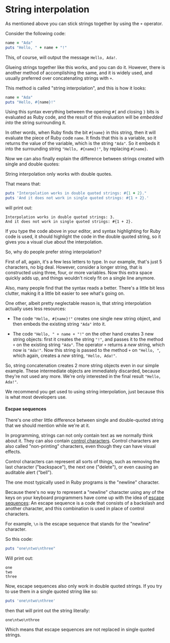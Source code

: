 # String interpolation

As mentioned above you can stick strings together by using the `+` operator.

Consider the following code:

```ruby
name = "Ada"
puts "Hello, " + name + "!"
```

This, of course, will output the message `Hello, Ada!`.

Glueing strings together like this works, and you can do it. However, there is
another method of accomplishing the same, and it is widely used, and usually
preferred over concatenating strings with `+`.

This method is called "string interpolation", and this is how it looks:

```ruby
name = "Ada"
puts "Hello, #{name}!"
```

Using this syntax everything between the opening `#{` and closing `}` bits is
evaluated as Ruby code, and the result of this evaluation will be *embedded
into* the string surrounding it.

In other words, when Ruby finds the bit `#{name}` in this string, then it will
evaluate the piece of Ruby code `name`. It finds that this is a variable, so it
returns the value of the variable, which is the string `"Ada"`. So it embeds it
into the surrounding string `"Hello, #{name}!"`, by replacing `#{name}`.

Now we can also finally explain the difference between strings created with
single and double quotes:

String interpolation only works with double quotes.

That means that:

```ruby
puts "Interpolation works in double quoted strings: #{1 + 2}."
puts 'And it does not work in single quoted strings: #{1 + 2}.'
```

will print out:

```
Interpolation works in double quoted strings: 3.
And it does not work in single quoted strings: #{1 + 2}.
```

If you type the code above in your editor, and syntax highlighting for Ruby
code is used, it should highlight the code in the double quoted string, so it
gives you a visual clue about the interpolation.


So, why do people prefer string interpolation?

First of all, again, it's a few less letters to type. In our example, that's
just 5 characters, no big deal. However, consider a longer string, that is
constructed using three, four, or more variables. Now this extra space quickly
adds up, and things wouldn't nicely fit on a single line anymore.

Also, many people find that the syntax reads a better. There's a little bit
less clutter, making it a little bit easier to see what's going on.

One other, albeit pretty neglectable reason is, that string interpolation
actually uses less resources:

* The code `"Hello, #{name}!"` creates one single new string object, and then
  embeds the existing string `"Ada"` into it.

* The code `"Hello, " + name + "!"` on the other hand creates 3 new string
  objects: first it creates the string `"!"`, and passes it to the method `+`
  on the existing string `"Ada"`.  The operator `+` returns a *new* string,
  which now is `"Ada!"`.  Now this string is passed to the method `+` on
  `"Hello, "`, which again, creates a *new* string, `"Hello, Ada!"`.

So, string concatenation creates 2 more string objects even in our simple
example. These intermediate objects are immediately discarded, because they're
not used any more. We're only interested in the final result `"Hello, Ada!"`.

We recommend you get used to using string interpolation, just because this
is what most developers use.

#### Escpae sequences

There's one other little difference between single and double-quoted string
that we should mention while we're at it.

In programming, strings can not only contain text as we normally think about
it. They can also contain [control characters](http://www.wikiwand.com/en/Control_character).
Control characters are also called "non-printing" characters, even though
they can have visual effects.

Control characters can represent all sorts of things, such as removing
the last character ("backspace"), the next one ("delete"), or even causing
an auditable alert ("bell").

The one most typically used in Ruby programs is the "newline" character.

Because there's no way to represent a "newline" character using any of the
keys on your keyboard programmers have come up with the idea of [escape
sequences](http://www.wikiwand.com/en/Escape_sequences_in_C): An escape
sequence is a code that consists of a backslash and another character,
and this combination is used in place of control characters.

For example, `\n` is the escape sequence that stands for the "newline"
character.

So this code:

```ruby
puts "one\ntwo\nthree"
```

Will print out:

```
one
two
three
```

Now, escape sequences also only work in double quoted strings. If you
try to use them in a single quoted string like so:

```ruby
puts 'one\ntwo\nthree'
```

then that will print out the string literally:

```
one\ntwo\nthree
```

Which means that escape sequences are not replaced in single quoted strings.
